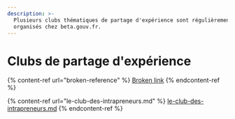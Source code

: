 ```yaml
---
description: >-
  Plusieurs clubs thématiques de partage d'expérience sont régulièrement
  organisés chez beta.gouv.fr.
---
```


# Clubs de partage d'expérience

{% content-ref url="broken-reference" %}
[Broken link](broken-reference)
{% endcontent-ref %}

{% content-ref url="le-club-des-intrapreneurs.md" %}
[le-club-des-intrapreneurs.md](le-club-des-intrapreneurs.md)
{% endcontent-ref %}
